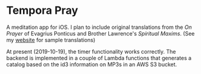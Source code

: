 # Tempora Pray

A meditation app for iOS. I plan to include original translations from the *On Prayer* of Evagrius Ponticus and Brother Lawrence's *Spiritual Maxims*.  (See my [website](alexpoulos.com) for sample translations)

At present (2019-10-19), the timer functionality works correctly. The backend is implemented in a couple of Lambda functions that generates a catalog based on the id3 information on MP3s in an AWS S3 bucket.



